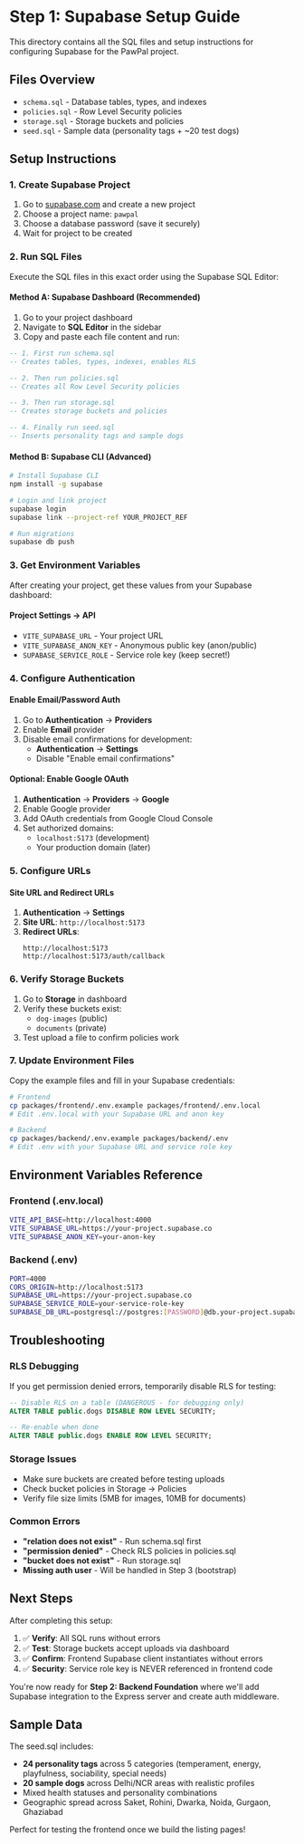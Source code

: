 # Step 1: Supabase Setup Guide

This directory contains all the SQL files and setup instructions for configuring Supabase for the PawPal project.

## Files Overview

- `schema.sql` - Database tables, types, and indexes
- `policies.sql` - Row Level Security policies  
- `storage.sql` - Storage buckets and policies
- `seed.sql` - Sample data (personality tags + ~20 test dogs)

## Setup Instructions

### 1. Create Supabase Project

1. Go to [supabase.com](https://supabase.com) and create a new project
2. Choose a project name: `pawpal`
3. Choose a database password (save it securely)
4. Wait for project to be created

### 2. Run SQL Files

Execute the SQL files in this exact order using the Supabase SQL Editor:

#### Method A: Supabase Dashboard (Recommended)
1. Go to your project dashboard
2. Navigate to **SQL Editor** in the sidebar
3. Copy and paste each file content and run:

```sql
-- 1. First run schema.sql
-- Creates tables, types, indexes, enables RLS

-- 2. Then run policies.sql  
-- Creates all Row Level Security policies

-- 3. Then run storage.sql
-- Creates storage buckets and policies

-- 4. Finally run seed.sql
-- Inserts personality tags and sample dogs
```

#### Method B: Supabase CLI (Advanced)
```bash
# Install Supabase CLI
npm install -g supabase

# Login and link project
supabase login
supabase link --project-ref YOUR_PROJECT_REF

# Run migrations
supabase db push
```

### 3. Get Environment Variables

After creating your project, get these values from your Supabase dashboard:

#### Project Settings → API
- `VITE_SUPABASE_URL` - Your project URL
- `VITE_SUPABASE_ANON_KEY` - Anonymous public key (anon/public)
- `SUPABASE_SERVICE_ROLE` - Service role key (keep secret!)

### 4. Configure Authentication

#### Enable Email/Password Auth
1. Go to **Authentication** → **Providers**
2. Enable **Email** provider
3. Disable email confirmations for development:
   - **Authentication** → **Settings**
   - Disable "Enable email confirmations"

#### Optional: Enable Google OAuth
1. **Authentication** → **Providers** → **Google**
2. Enable Google provider
3. Add OAuth credentials from Google Cloud Console
4. Set authorized domains:
   - `localhost:5173` (development)
   - Your production domain (later)

### 5. Configure URLs

#### Site URL and Redirect URLs
1. **Authentication** → **Settings**
2. **Site URL**: `http://localhost:5173`
3. **Redirect URLs**: 
   ```
   http://localhost:5173
   http://localhost:5173/auth/callback
   ```

### 6. Verify Storage Buckets

1. Go to **Storage** in dashboard
2. Verify these buckets exist:
   - `dog-images` (public)
   - `documents` (private)
3. Test upload a file to confirm policies work

### 7. Update Environment Files

Copy the example files and fill in your Supabase credentials:

```bash
# Frontend
cp packages/frontend/.env.example packages/frontend/.env.local
# Edit .env.local with your Supabase URL and anon key

# Backend  
cp packages/backend/.env.example packages/backend/.env
# Edit .env with your Supabase URL and service role key
```

## Environment Variables Reference

### Frontend (.env.local)
```bash
VITE_API_BASE=http://localhost:4000
VITE_SUPABASE_URL=https://your-project.supabase.co
VITE_SUPABASE_ANON_KEY=your-anon-key
```

### Backend (.env)
```bash
PORT=4000
CORS_ORIGIN=http://localhost:5173
SUPABASE_URL=https://your-project.supabase.co
SUPABASE_SERVICE_ROLE=your-service-role-key
SUPABASE_DB_URL=postgresql://postgres:[PASSWORD]@db.your-project.supabase.co:5432/postgres
```

## Troubleshooting

### RLS Debugging
If you get permission denied errors, temporarily disable RLS for testing:
```sql
-- Disable RLS on a table (DANGEROUS - for debugging only)
ALTER TABLE public.dogs DISABLE ROW LEVEL SECURITY;

-- Re-enable when done
ALTER TABLE public.dogs ENABLE ROW LEVEL SECURITY;
```

### Storage Issues
- Make sure buckets are created before testing uploads
- Check bucket policies in Storage → Policies
- Verify file size limits (5MB for images, 10MB for documents)

### Common Errors
- **"relation does not exist"** - Run schema.sql first
- **"permission denied"** - Check RLS policies in policies.sql  
- **"bucket does not exist"** - Run storage.sql
- **Missing auth user** - Will be handled in Step 3 (bootstrap)

## Next Steps

After completing this setup:

1. ✅ **Verify**: All SQL runs without errors
2. ✅ **Test**: Storage buckets accept uploads via dashboard
3. ✅ **Confirm**: Frontend Supabase client instantiates without errors
4. ✅ **Security**: Service role key is NEVER referenced in frontend code

You're now ready for **Step 2: Backend Foundation** where we'll add Supabase integration to the Express server and create auth middleware.

## Sample Data

The seed.sql includes:
- **24 personality tags** across 5 categories (temperament, energy, playfulness, sociability, special needs)
- **20 sample dogs** across Delhi/NCR areas with realistic profiles
- Mixed health statuses and personality combinations
- Geographic spread across Saket, Rohini, Dwarka, Noida, Gurgaon, Ghaziabad

Perfect for testing the frontend once we build the listing pages!

